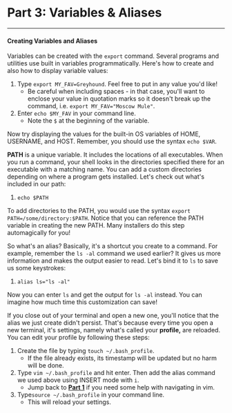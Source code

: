 # Part 3: Variables & Aliases

---

#### Creating Variables and Aliases

Variables can be created with the `export` command. Several programs and utilities use built in variables programmatically. Here's how to create and also how to display variable values:

1. Type `export MY_FAV=Greyhound`. Feel free to put in any value you'd like!
   * Be careful when including spaces - in that case, you'll want to enclose your value in quotation marks so it doesn't break up the command, i.e. `export MY_FAV="Moscow Mule"`.
2. Enter `echo $MY_FAV` in your command line.
   * Note the `$` at the beginning of the variable.

Now try displaying the values for the built-in OS variables of HOME, USERNAME, and HOST. Remember, you should use the syntax `echo $VAR`.

**PATH** is a unique variable. It includes the locations of all executables. When you run a command, your shell looks in the directories specified there for an executable with a matching name. You can add a custom directories depending on where a program gets installed. Let's check out what's included in our path:

1. `echo $PATH`

To add directories to the PATH, you would use the syntax `export PATH=/some/directory:$PATH`. Notice that you can reference the PATH variable in creating the new PATH. Many installers do this step automagically for you!

So what's an alias? Basically, it's a shortcut you create to a command. For example, remember the `ls -al` command we used earlier? It gives us more information and makes the output easier to read. Let's bind it to `ls` to save us some keystrokes:

1. `alias ls="ls -al"`

Now you can enter `ls` and get the output for `ls -al` instead. You can imagine how much time this customization can save!

If you close out of your terminal and open a new one, you'll notice that the alias we just create didn't persist. That's because every time you open a new terminal, it's settings, namely what's called your **profile,** are reloaded. You can edit your profile by following these steps:

1. Create the file by typing `touch ~/.bash_profile`.
   * If the file already exists, its timestamp will be updated but no harm will be done.
2. Type `vim ~/.bash_profile` and hit enter. Then add the alias command we used above using INSERT mode with `i`.
   * Jump back to [**Part 1**](/part-1-navigation-and-basics.md) if you need some help with navigating in vim.
3. Type`source ~/.bash_profile` in your command line.
   * This will reload your settings.

